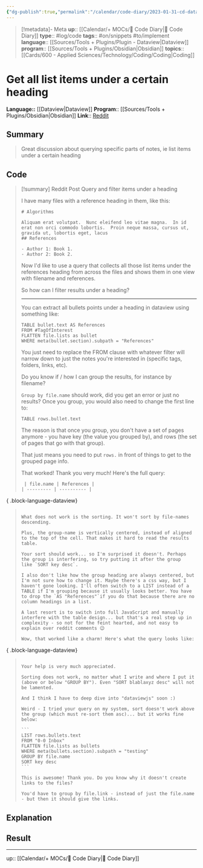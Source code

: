 ```yaml
---
{"dg-publish":true,"permalink":"/calendar/code-diary/2023-01-31-cd-dataview-get-all-list-items-under-a-certain-heading/","title":"Get all list items under a certain heading"}
---
```


> [!metadata]- Meta
> **up**:: [[Calendar/+ MOCs/🧪 Code Diary\|🧪 Code Diary]]
> **type**:: #log/code 
> **tags**:: #on/snippets #to/implement 
> **language**:: [[Sources/Tools + Plugins/Plugin - Dataview\|Dataview]]
> **program**:: [[Sources/Tools + Plugins/Obsidian\|Obsidian]]
> **topics**:: [[Cards/600 - Applied Sciences/Technology/Coding/Coding\|Coding]]


# Get all list items under a certain heading
**Language::**  [[Dataview\|Dataview]]
**Program**:: [[Sources/Tools + Plugins/Obsidian\|Obsidian]]
**Link**:: [Reddit](https://www.reddit.com/r/ObsidianMD/comments/w9bu1r/query_and_filter_items_under_a_heading/?utm_source=share&utm_medium=ios_app&utm_name=iossmf)

## Summary
> Great discussion about querying specific parts of notes, ie list items under a certain heading 

## Code

> [!summary] Reddit Post
> Query and filter items under a heading
> 
> I have many files with a reference heading in them, like this:
> 
>     # Algorithms
>     
>     Aliquam erat volutpat.  Nunc eleifend leo vitae magna.  In id erat non orci commodo lobortis.  Proin neque massa, cursus ut, gravida ut, lobortis eget, lacus
>     ## References
>     
>     - Author 1: Book 1.
>     - Author 2: Book 2.
>     
> 
> Now I'd like to use a query that collects all those list items under the references heading from across the files and shows them in one view with filename and references.
> 
> So how can I filter results under a heading?
> 
> ---
> 
> You can extract all bullets points under a heading in dataview using something like:
> 
> ```
> TABLE bullet.text AS References
> FROM #TagOfInterest
> FLATTEN file.lists as bullet
> WHERE meta(bullet.section).subpath = "References"
> ```
> 
> You just need to replace the FROM clause with whatever filter will narrow down to just the notes you're interested in (specific tags, folders, links, etc).
> 
> Do you know if / how I can group the results, for instance by filename?
> 
> `Group by file.name` should work, did you get an error or just no results? Once you group, you would also need to change the first line to:
> 
> ```
> TABLE rows.bullet.text
> ```
> 
> The reason is that once you group, you don't have a set of pages anymore - you have key (the value you grouped by), and rows (the set of pages that go with that group).
> 
> That just means you need to put `rows.` in front of things to get to the grouped page info.
> 
> That worked! Thank you very much! Here's the full query:
> 
> ````
>  | file.name | References |
> | --------- | ---------- |
> 
{ .block-language-dataview}
> ````
> 
> What does not work is the sorting. It won't sort by file-names descending.
> 
> Plus, the group-name is vertically centered, instead of aligned to the top of the cell. That makes it hard to read the results table.
> 
> Your sort should work... so I'm surprised it doesn't. Perhaps the group is interfering, so try putting it after the group like `SORT key desc`.
> 
> I also don't like how the group heading are always centered, but I'm not sure how to change it. Maybe there's a css way, but I haven't gone looking. I'll often switch to a LIST instead of a TABLE if I'm grouping because it usually looks better. You have to drop the `AS "References"`if you do that because there are no column headings in a list.
> 
> A last resort is to switch into full JavaScript and manually interfere with the table design... but that's a real step up in complexity - so not for the feint hearted, and not easy to explain over reddit comments 😉
> 
> Wow, that worked like a charm! Here's what the query looks like:
> 
> ````
>  
{ .block-language-dataview}
> ````
> 
> Your help is very much appreciated.
> 
> Sorting does not work, no matter what I write and where I put it (above or below "GROUP BY"). Even "SORT blablaxyz desc" will not be lamented.
> 
> And I think I have to deep dive into "dataviewjs" soon :)
> 
> Weird - I tried your query on my system, sort doesn't work above the group (which must re-sort them asc)... but it works fine below:
> 
> ```
> LIST rows.bullets.text
> FROM "0-0 Inbox"
> FLATTEN file.lists as bullets
> WHERE meta(bullets.section).subpath = "testing"
> GROUP BY file.name
> SORT key desc
> ```
> 
> This is awesome! Thank you. Do you know why it doesn't create links to the files?
> 
> You'd have to group by file.link - instead of just the file.name - but then it should give the links.

## Explanation

## Result

---
up:: [[Calendar/+ MOCs/🧪 Code Diary\|🧪 Code Diary]]